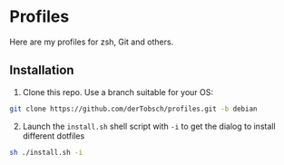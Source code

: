 # Profiles

Here are my profiles for zsh, Git and others.

## Installation

1. Clone this repo. Use a branch suitable for your OS:

```bash
git clone https://github.com/derTobsch/profiles.git -b debian
```

2. Launch the `install.sh` shell script with `-i` to get the dialog to install different dotfiles

```bash
sh ./install.sh -i
```
